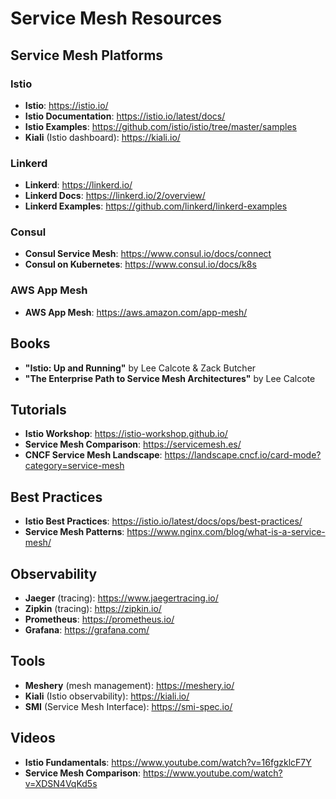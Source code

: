 # Service Mesh Resources

## Service Mesh Platforms

### Istio
- **Istio**: https://istio.io/
- **Istio Documentation**: https://istio.io/latest/docs/
- **Istio Examples**: https://github.com/istio/istio/tree/master/samples
- **Kiali** (Istio dashboard): https://kiali.io/

### Linkerd
- **Linkerd**: https://linkerd.io/
- **Linkerd Docs**: https://linkerd.io/2/overview/
- **Linkerd Examples**: https://github.com/linkerd/linkerd-examples

### Consul
- **Consul Service Mesh**: https://www.consul.io/docs/connect
- **Consul on Kubernetes**: https://www.consul.io/docs/k8s

### AWS App Mesh
- **AWS App Mesh**: https://aws.amazon.com/app-mesh/

## Books

- **"Istio: Up and Running"** by Lee Calcote & Zack Butcher
- **"The Enterprise Path to Service Mesh Architectures"** by Lee Calcote

## Tutorials

- **Istio Workshop**: https://istio-workshop.github.io/
- **Service Mesh Comparison**: https://servicemesh.es/
- **CNCF Service Mesh Landscape**: https://landscape.cncf.io/card-mode?category=service-mesh

## Best Practices

- **Istio Best Practices**: https://istio.io/latest/docs/ops/best-practices/
- **Service Mesh Patterns**: https://www.nginx.com/blog/what-is-a-service-mesh/

## Observability

- **Jaeger** (tracing): https://www.jaegertracing.io/
- **Zipkin** (tracing): https://zipkin.io/
- **Prometheus**: https://prometheus.io/
- **Grafana**: https://grafana.com/

## Tools

- **Meshery** (mesh management): https://meshery.io/
- **Kiali** (Istio observability): https://kiali.io/
- **SMI** (Service Mesh Interface): https://smi-spec.io/

## Videos

- **Istio Fundamentals**: https://www.youtube.com/watch?v=16fgzklcF7Y
- **Service Mesh Comparison**: https://www.youtube.com/watch?v=XDSN4VqKd5s
